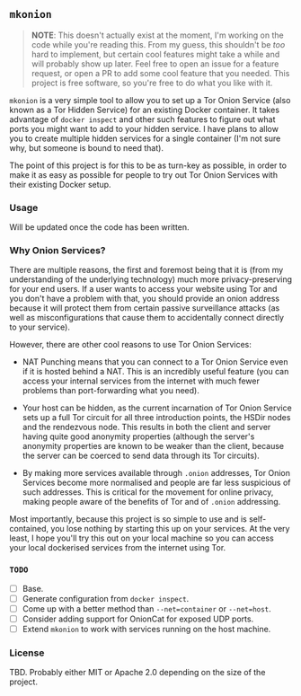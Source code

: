 ## `mkonion` ##

> **NOTE**: This doesn't actually exist at the moment, I'm working on the code
> while you're reading this. From my guess, this shouldn't be *too* hard to
> implement, but certain cool features might take a while and will probably show
> up later. Feel free to open an issue for a feature request, or open a PR to
> add some cool feature that you needed. This project is free software, so you're
> free to do what you like with it.

`mkonion` is a very simple tool to allow you to set up a Tor Onion Service (also
known as a Tor Hidden Service) for an existing Docker container. It takes
advantage of `docker inspect` and other such features to figure out what ports
you might want to add to your hidden service. I have plans to allow you to create
multiple hidden services for a single container (I'm not sure why, but someone
is bound to need that).

The point of this project is for this to be as turn-key as possible, in order to
make it as easy as possible for people to try out Tor Onion Services with their
existing Docker setup.

### Usage ###

Will be updated once the code has been written.

### Why Onion Services? ###

There are multiple reasons, the first and foremost being that it is (from my
understanding of the underlying technology) much more privacy-preserving for your
end users. If a user wants to access your website using Tor and you don't have a
problem with that, you should provide an onion address because it will protect
them from certain passive surveillance attacks (as well as misconfigurations that
cause them to accidentally connect directly to your service).

However, there are other cool reasons to use Tor Onion Services:

* NAT Punching means that you can connect to a Tor Onion Service even if it is
  hosted behind a NAT. This is an incredibly useful feature (you can access your
  internal services from the internet with much fewer problems than port-forwarding
  what you need).

* Your host can be hidden, as the current incarnation of Tor Onion Service sets
  up a full Tor circuit for all three introduction points, the HSDir nodes and
  the rendezvous node. This results in both the client and server having quite
  good anonymity properties (although the server's anonymity properties are known
  to be weaker than the client, because the server can be coerced to send data
  through its Tor circuits).

* By making more services available through `.onion` addresses, Tor Onion Services
  become more normalised and people are far less suspicious of such addresses.
  This is critical for the movement for online privacy, making people aware of
  the benefits of Tor and of `.onion` addressing.

Most importantly, because this project is so simple to use and is self-contained,
you lose nothing by starting this up on your services. At the very least, I hope
you'll try this out on your local machine so you can access your local dockerised
services from the internet using Tor.

### `TODO` ###

* [ ] Base.
* [ ] Generate configuration from `docker inspect`.
* [ ] Come up with a better method than `--net=container` or `--net=host`.
* [ ] Consider adding support for OnionCat for exposed UDP ports.
* [ ] Extend `mkonion` to work with services running on the host machine.

### License ###

TBD. Probably either MIT or Apache 2.0 depending on the size of the project.
